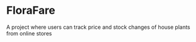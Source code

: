 # FloraFare
A project where users can track price and stock changes of house plants from online stores
